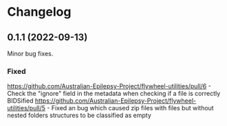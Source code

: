 # Changelog

## 0.1.1 (2022-09-13)

Minor bug fixes.

### Fixed
https://github.com/Australian-Epilepsy-Project/flywheel-utilities/pull/6 - Check the "ignore" field in the metadata when checking if a file is correctly BIDSified
https://github.com/Australian-Epilepsy-Project/flywheel-utilities/pull/5 - Fixed an bug which caused zip files with files but without nested folders structures to be classified as empty
